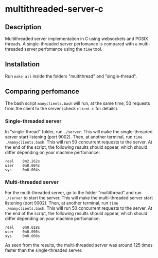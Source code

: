 # multithreaded-server-c

## Description

Multithreaded server implementation in C using websockets and POSIX threads. A single-threaded server perfomance is compared with a multi-threaded server perfomance using the `time` tool.

## Installation

Run `make all` inside the folders "multithread" and "single-thread".

## Comparing perfomance

The bash script `manyclients.bash` will run, at the same time, 50 requests from the client to the server (check `client.c` for details).

### Single-threaded server

In "single-thread" folder, run `./server`. This will make the single-threaded server start listening (port 9002). Then, at another terminal, run `time ./manyclients.bash`. This will run 50 concurrent requests to the server. At the end of the script, the following results should appear, which should differ depending on your machine perfomance:

```
real	0m2.262s
user	0m0.004s
sys	    0m0.004s
```

### Multi-threaded server

For the multi-threaded server, go to the folder "multithread" and run `./server` to start the server. This will make the multi-threaded server start listening (port 9002). Then, at another terminal, run `time ./manyclients.bash`. This will run 50 concurrent requests to the server. At the end of the script, the following results should appear, which should differ depending on your machine perfomance:

```
real	0m0.018s
user	0m0.000s
sys	    0m0.008s
```

As seen from the results, the multi-threaded server was around 125 times faster than the single-threaded server.
